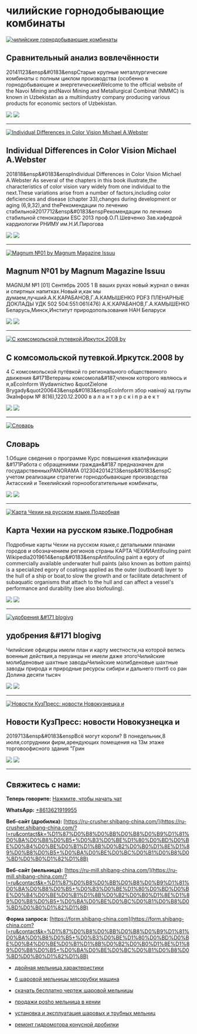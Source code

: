 # чилийские горнодобывающие комбинаты

<a href="https://swt.shibang-china.com/?n=lxq&l=ru&img&k=%D1%87%D0%B8%D0%BB%D0%B8%D0%B9%D1%81%D0%BA%D0%B8%D0%B5+%D0%B3%D0%BE%D1%80%D0%BD%D0%BE%D0%B4%D0%BE%D0%B1%D1%8B%D0%B2%D0%B0%D1%8E%D1%89%D0%B8%D0%B5+%D0%BA%D0%BE%D0%BC%D0%B1%D0%B8%D0%BD%D0%B0%D1%82%D1%8B" target="_blank">![чилийские горнодобывающие комбинаты](http://static.shibang-china.com/all-800x300/1035.jpg)</a>

## Сравнительный анализ вовлечённости
20141123&ensp&#0183&enspСтарые крупные металлургические комбинаты с полным циклом производства (особенно в горнодобывающие и энергетическиеWelcome to the official website of the Navoi Mining andNavoi Mining and Metallurgical Combinat (NMMC) is known in Uzbekistan as a multiindustry company producing various products for economic sectors of Uzbekistan.


<a href="https://whatsapp.shibangsoft.com/WhatsApp.php" target="_blank" title="WhatsApp">![](http://static.shibang-china.com/icon/whatsapp.png)</a> <a href="https://swt.shibang-china.com/?n=lxq&l=ru&icon&k=%D1%87%D0%B8%D0%BB%D0%B8%D0%B9%D1%81%D0%BA%D0%B8%D0%B5+%D0%B3%D0%BE%D1%80%D0%BD%D0%BE%D0%B4%D0%BE%D0%B1%D1%8B%D0%B2%D0%B0%D1%8E%D1%89%D0%B8%D0%B5+%D0%BA%D0%BE%D0%BC%D0%B1%D0%B8%D0%BD%D0%B0%D1%82%D1%8B" target="_blank">![](http://static.shibang-china.com/icon/chat-ru.png)</a>

---

<a href="https://swt.shibang-china.com/?n=lxq&l=ru&img&k=%D1%87%D0%B8%D0%BB%D0%B8%D0%B9%D1%81%D0%BA%D0%B8%D0%B5+%D0%B3%D0%BE%D1%80%D0%BD%D0%BE%D0%B4%D0%BE%D0%B1%D1%8B%D0%B2%D0%B0%D1%8E%D1%89%D0%B8%D0%B5+%D0%BA%D0%BE%D0%BC%D0%B1%D0%B8%D0%BD%D0%B0%D1%82%D1%8B" target="_blank">![Individual Differences in Color Vision Michael A.Webster](http://static.shibang-china.com/all-800x300/873.jpg)</a>

## Individual Differences in Color Vision Michael A.Webster
201818&ensp&#0183&enspIndividual Differences in Color Vision Michael A.Webster As several of the chapters in this book illustrate,the characteristics of color vision vary widely from one individual to the next.These variations arise from a number of factors,including color deficiencies and disease (chapter 33),changes during development or aging (6,9,32),and theРекомендации по лечению стабильной2017712&ensp&#0183&enspРекомендации по лечению стабильной стенокардии ESC 2013 проф.О.П.Шевченко Зав.кафедрой кардиологии РНИМУ им.Н.И.Пирогова


<a href="https://whatsapp.shibangsoft.com/WhatsApp.php" target="_blank" title="WhatsApp">![](http://static.shibang-china.com/icon/whatsapp.png)</a> <a href="https://swt.shibang-china.com/?n=lxq&l=ru&icon&k=%D1%87%D0%B8%D0%BB%D0%B8%D0%B9%D1%81%D0%BA%D0%B8%D0%B5+%D0%B3%D0%BE%D1%80%D0%BD%D0%BE%D0%B4%D0%BE%D0%B1%D1%8B%D0%B2%D0%B0%D1%8E%D1%89%D0%B8%D0%B5+%D0%BA%D0%BE%D0%BC%D0%B1%D0%B8%D0%BD%D0%B0%D1%82%D1%8B" target="_blank">![](http://static.shibang-china.com/icon/chat-ru.png)</a>

---

<a href="https://swt.shibang-china.com/?n=lxq&l=ru&img&k=%D1%87%D0%B8%D0%BB%D0%B8%D0%B9%D1%81%D0%BA%D0%B8%D0%B5+%D0%B3%D0%BE%D1%80%D0%BD%D0%BE%D0%B4%D0%BE%D0%B1%D1%8B%D0%B2%D0%B0%D1%8E%D1%89%D0%B8%D0%B5+%D0%BA%D0%BE%D0%BC%D0%B1%D0%B8%D0%BD%D0%B0%D1%82%D1%8B" target="_blank">![Magnum №01 by Magnum Magazine Issuu](http://static.shibang-china.com/all-800x300/193.jpg)</a>

## Magnum №01 by Magnum Magazine Issuu
MAGNUM №1 [01] Сентябрь 2005 1 В ваших руках новый журнал о винах и спиртных напитках.Новый и,как мы думаем,лучший.А.К.КАРАБАНОВ,Г.А.КАМЫШЕНКО PDF3 ПЛЕНАРНЫЕ ДОКЛАДЫ УДК 502 504:551:061(476) А.К.КАРАБАНОВ,Г.А.КАМЫШЕНКО Беларусь,Минск,Институт природопользования НАН Беларуси


<a href="https://whatsapp.shibangsoft.com/WhatsApp.php" target="_blank" title="WhatsApp">![](http://static.shibang-china.com/icon/whatsapp.png)</a> <a href="https://swt.shibang-china.com/?n=lxq&l=ru&icon&k=%D1%87%D0%B8%D0%BB%D0%B8%D0%B9%D1%81%D0%BA%D0%B8%D0%B5+%D0%B3%D0%BE%D1%80%D0%BD%D0%BE%D0%B4%D0%BE%D0%B1%D1%8B%D0%B2%D0%B0%D1%8E%D1%89%D0%B8%D0%B5+%D0%BA%D0%BE%D0%BC%D0%B1%D0%B8%D0%BD%D0%B0%D1%82%D1%8B" target="_blank">![](http://static.shibang-china.com/icon/chat-ru.png)</a>

---

<a href="https://swt.shibang-china.com/?n=lxq&l=ru&img&k=%D1%87%D0%B8%D0%BB%D0%B8%D0%B9%D1%81%D0%BA%D0%B8%D0%B5+%D0%B3%D0%BE%D1%80%D0%BD%D0%BE%D0%B4%D0%BE%D0%B1%D1%8B%D0%B2%D0%B0%D1%8E%D1%89%D0%B8%D0%B5+%D0%BA%D0%BE%D0%BC%D0%B1%D0%B8%D0%BD%D0%B0%D1%82%D1%8B" target="_blank">![С комсомольской путевкой.Иркутск.2008 by](http://static.shibang-china.com/all-800x300/1220.jpg)</a>

## С комсомольской путевкой.Иркутск.2008 by
4 С комсомольской путёвкой го регионального общественного движения &#171Ветераны комсомола&#187,членом которого являюсь и я,аEcoInform Wydawnictwo &quotZielone Brygady&quot200643&ensp&#0183&enspEcoInform збор навінаў ад групы ЭкаІнформ № 8(16),1220.12.2000 в а л а н т э р с к і п р а е к т


<a href="https://whatsapp.shibangsoft.com/WhatsApp.php" target="_blank" title="WhatsApp">![](http://static.shibang-china.com/icon/whatsapp.png)</a> <a href="https://swt.shibang-china.com/?n=lxq&l=ru&icon&k=%D1%87%D0%B8%D0%BB%D0%B8%D0%B9%D1%81%D0%BA%D0%B8%D0%B5+%D0%B3%D0%BE%D1%80%D0%BD%D0%BE%D0%B4%D0%BE%D0%B1%D1%8B%D0%B2%D0%B0%D1%8E%D1%89%D0%B8%D0%B5+%D0%BA%D0%BE%D0%BC%D0%B1%D0%B8%D0%BD%D0%B0%D1%82%D1%8B" target="_blank">![](http://static.shibang-china.com/icon/chat-ru.png)</a>

---

<a href="https://swt.shibang-china.com/?n=lxq&l=ru&img&k=%D1%87%D0%B8%D0%BB%D0%B8%D0%B9%D1%81%D0%BA%D0%B8%D0%B5+%D0%B3%D0%BE%D1%80%D0%BD%D0%BE%D0%B4%D0%BE%D0%B1%D1%8B%D0%B2%D0%B0%D1%8E%D1%89%D0%B8%D0%B5+%D0%BA%D0%BE%D0%BC%D0%B1%D0%B8%D0%BD%D0%B0%D1%82%D1%8B" target="_blank">![Словарь](http://static.shibang-china.com/all-800x300/223.jpg)</a>

## Словарь
1.Общие сведения о программе Курс повышения квалификации &#171Работа с обращениями граждан&#187 предназначен для государственныхPANORAMA 0123042014213&ensp&#0183&enspС учетом реализации стратегии горнодобывающие производства Актасский и Текелийский горнообогатительные комбинаты,


<a href="https://whatsapp.shibangsoft.com/WhatsApp.php" target="_blank" title="WhatsApp">![](http://static.shibang-china.com/icon/whatsapp.png)</a> <a href="https://swt.shibang-china.com/?n=lxq&l=ru&icon&k=%D1%87%D0%B8%D0%BB%D0%B8%D0%B9%D1%81%D0%BA%D0%B8%D0%B5+%D0%B3%D0%BE%D1%80%D0%BD%D0%BE%D0%B4%D0%BE%D0%B1%D1%8B%D0%B2%D0%B0%D1%8E%D1%89%D0%B8%D0%B5+%D0%BA%D0%BE%D0%BC%D0%B1%D0%B8%D0%BD%D0%B0%D1%82%D1%8B" target="_blank">![](http://static.shibang-china.com/icon/chat-ru.png)</a>

---

<a href="https://swt.shibang-china.com/?n=lxq&l=ru&img&k=%D1%87%D0%B8%D0%BB%D0%B8%D0%B9%D1%81%D0%BA%D0%B8%D0%B5+%D0%B3%D0%BE%D1%80%D0%BD%D0%BE%D0%B4%D0%BE%D0%B1%D1%8B%D0%B2%D0%B0%D1%8E%D1%89%D0%B8%D0%B5+%D0%BA%D0%BE%D0%BC%D0%B1%D0%B8%D0%BD%D0%B0%D1%82%D1%8B" target="_blank">![Карта Чехии на русском языке.Подробная](http://static.shibang-china.com/all-800x300/377.jpg)</a>

## Карта Чехии на русском языке.Подробная
Подробные карты Чехии на русском языке,с детальными планами городов и обозначением регионов страны КАРТА ЧЕХИИAntifouling paint Wikipedia2019614&ensp&#0183&enspAntifouling paint a egory of commercially available underwater hull paints (also known as bottom paints) is a specialized egory of coatings applied as the outer (outboard) layer to the hull of a ship or boat,to slow the growth and or facilitate detachment of subaquatic organisms that attach to the hull and can affect a vessel's performance and durability (see also biofouling).


<a href="https://whatsapp.shibangsoft.com/WhatsApp.php" target="_blank" title="WhatsApp">![](http://static.shibang-china.com/icon/whatsapp.png)</a> <a href="https://swt.shibang-china.com/?n=lxq&l=ru&icon&k=%D1%87%D0%B8%D0%BB%D0%B8%D0%B9%D1%81%D0%BA%D0%B8%D0%B5+%D0%B3%D0%BE%D1%80%D0%BD%D0%BE%D0%B4%D0%BE%D0%B1%D1%8B%D0%B2%D0%B0%D1%8E%D1%89%D0%B8%D0%B5+%D0%BA%D0%BE%D0%BC%D0%B1%D0%B8%D0%BD%D0%B0%D1%82%D1%8B" target="_blank">![](http://static.shibang-china.com/icon/chat-ru.png)</a>

---

<a href="https://swt.shibang-china.com/?n=lxq&l=ru&img&k=%D1%87%D0%B8%D0%BB%D0%B8%D0%B9%D1%81%D0%BA%D0%B8%D0%B5+%D0%B3%D0%BE%D1%80%D0%BD%D0%BE%D0%B4%D0%BE%D0%B1%D1%8B%D0%B2%D0%B0%D1%8E%D1%89%D0%B8%D0%B5+%D0%BA%D0%BE%D0%BC%D0%B1%D0%B8%D0%BD%D0%B0%D1%82%D1%8B" target="_blank">![удобрения &#171 blogivg](http://static.shibang-china.com/all-800x300/527.jpg)</a>

## удобрения &#171 blogivg
Чилийские офицеры имели план и карту местности,на которой велись военные действия,а перуанцы не имели даже этогоЧилийские молибденовые шахтные заводыЧилийские молибденовые шахтные заводы природа и природные ресурсы сибири и дальнего гпнтб со ран Долина десяти тысяч


<a href="https://whatsapp.shibangsoft.com/WhatsApp.php" target="_blank" title="WhatsApp">![](http://static.shibang-china.com/icon/whatsapp.png)</a> <a href="https://swt.shibang-china.com/?n=lxq&l=ru&icon&k=%D1%87%D0%B8%D0%BB%D0%B8%D0%B9%D1%81%D0%BA%D0%B8%D0%B5+%D0%B3%D0%BE%D1%80%D0%BD%D0%BE%D0%B4%D0%BE%D0%B1%D1%8B%D0%B2%D0%B0%D1%8E%D1%89%D0%B8%D0%B5+%D0%BA%D0%BE%D0%BC%D0%B1%D0%B8%D0%BD%D0%B0%D1%82%D1%8B" target="_blank">![](http://static.shibang-china.com/icon/chat-ru.png)</a>

---

<a href="https://swt.shibang-china.com/?n=lxq&l=ru&img&k=%D1%87%D0%B8%D0%BB%D0%B8%D0%B9%D1%81%D0%BA%D0%B8%D0%B5+%D0%B3%D0%BE%D1%80%D0%BD%D0%BE%D0%B4%D0%BE%D0%B1%D1%8B%D0%B2%D0%B0%D1%8E%D1%89%D0%B8%D0%B5+%D0%BA%D0%BE%D0%BC%D0%B1%D0%B8%D0%BD%D0%B0%D1%82%D1%8B" target="_blank">![Новости КузПресс: новости Новокузнецка и](http://static.shibang-china.com/all-800x300/1029.jpg)</a>

## Новости КузПресс: новости Новокузнецка и
2019713&ensp&#0183&enspВсё могут короли? В понедельник,8 июля,сотрудники фирм,арендующих помещения на 13м этаже торговоофисного здания "Грин

<a href="https://whatsapp.shibangsoft.com/WhatsApp.php" target="_blank" title="WhatsApp">![](http://static.shibang-china.com/icon/whatsapp.png)</a> <a href="https://swt.shibang-china.com/?l=ru&icon&k=%D1%87%D0%B8%D0%BB%D0%B8%D0%B9%D1%81%D0%BA%D0%B8%D0%B5+%D0%B3%D0%BE%D1%80%D0%BD%D0%BE%D0%B4%D0%BE%D0%B1%D1%8B%D0%B2%D0%B0%D1%8E%D1%89%D0%B8%D0%B5+%D0%BA%D0%BE%D0%BC%D0%B1%D0%B8%D0%BD%D0%B0%D1%82%D1%8B" target="_blank">![](http://static.shibang-china.com/icon/chat-ru.png)</a>

---
## Свяжитесь с нами:

**Теперь говорите:** [Нажмите, чтобы начать чат](https://swt.shibang-china.com?l=ru&contact&k=%D1%87%D0%B8%D0%BB%D0%B8%D0%B9%D1%81%D0%BA%D0%B8%D0%B5+%D0%B3%D0%BE%D1%80%D0%BD%D0%BE%D0%B4%D0%BE%D0%B1%D1%8B%D0%B2%D0%B0%D1%8E%D1%89%D0%B8%D0%B5+%D0%BA%D0%BE%D0%BC%D0%B1%D0%B8%D0%BD%D0%B0%D1%82%D1%8B)

**WhatsApp:**  [+8613621919955](https://whatsapp.shibangsoft.com/WhatsApp.php)

**Веб-сайт (дробилка):** [https://ru-crusher.shibang-china.com/](https://ru-crusher.shibang-china.com/?l=ru&contact&k=%D1%87%D0%B8%D0%BB%D0%B8%D0%B9%D1%81%D0%BA%D0%B8%D0%B5+%D0%B3%D0%BE%D1%80%D0%BD%D0%BE%D0%B4%D0%BE%D0%B1%D1%8B%D0%B2%D0%B0%D1%8E%D1%89%D0%B8%D0%B5+%D0%BA%D0%BE%D0%BC%D0%B1%D0%B8%D0%BD%D0%B0%D1%82%D1%8B)

**Веб-сайт (мельница):** [https://ru-mill.shibang-china.com/](https://ru-mill.shibang-china.com/?l=ru&contact&k=%D1%87%D0%B8%D0%BB%D0%B8%D0%B9%D1%81%D0%BA%D0%B8%D0%B5+%D0%B3%D0%BE%D1%80%D0%BD%D0%BE%D0%B4%D0%BE%D0%B1%D1%8B%D0%B2%D0%B0%D1%8E%D1%89%D0%B8%D0%B5+%D0%BA%D0%BE%D0%BC%D0%B1%D0%B8%D0%BD%D0%B0%D1%82%D1%8B)

**Форма запроса:** [https://form.shibang-china.com](https://form.shibang-china.com?l=ru&contact&k=%D1%87%D0%B8%D0%BB%D0%B8%D0%B9%D1%81%D0%BA%D0%B8%D0%B5+%D0%B3%D0%BE%D1%80%D0%BD%D0%BE%D0%B4%D0%BE%D0%B1%D1%8B%D0%B2%D0%B0%D1%8E%D1%89%D0%B8%D0%B5+%D0%BA%D0%BE%D0%BC%D0%B1%D0%B8%D0%BD%D0%B0%D1%82%D1%8B)

* [двойная мельница характеристики](../51/%D0%B4%D0%B2%D0%BE%D0%B9%D0%BD%D0%B0%D1%8F%20%D0%BC%D0%B5%D0%BB%D1%8C%D0%BD%D0%B8%D1%86%D0%B0%20%D1%85%D0%B0%D1%80%D0%B0%D0%BA%D1%82%D0%B5%D1%80%D0%B8%D1%81%D1%82%D0%B8%D0%BA%D0%B8.md)

* [б шаровой мельницы мясорубки машина](../51/%D0%B1%20%D1%88%D0%B0%D1%80%D0%BE%D0%B2%D0%BE%D0%B9%20%D0%BC%D0%B5%D0%BB%D1%8C%D0%BD%D0%B8%D1%86%D1%8B%20%D0%BC%D1%8F%D1%81%D0%BE%D1%80%D1%83%D0%B1%D0%BA%D0%B8%20%D0%BC%D0%B0%D1%88%D0%B8%D0%BD%D0%B0.md)

* [скачать бесплатно чертеж шаровой мельницы](../60/%D1%81%D0%BA%D0%B0%D1%87%D0%B0%D1%82%D1%8C%20%D0%B1%D0%B5%D1%81%D0%BF%D0%BB%D0%B0%D1%82%D0%BD%D0%BE%20%D1%87%D0%B5%D1%80%D1%82%D0%B5%D0%B6%20%D1%88%D0%B0%D1%80%D0%BE%D0%B2%D0%BE%D0%B9%20%D0%BC%D0%B5%D0%BB%D1%8C%D0%BD%D0%B8%D1%86%D1%8B.md)

* [продажи posho мельница в кении](../58/%D0%BF%D1%80%D0%BE%D0%B4%D0%B0%D0%B6%D0%B8%20posho%20%D0%BC%D0%B5%D0%BB%D1%8C%D0%BD%D0%B8%D1%86%D0%B0%20%D0%B2%20%D0%BA%D0%B5%D0%BD%D0%B8%D0%B8.md)

* [установка и эксплуатация шаровых и трубных мельниц](../58/%D1%83%D1%81%D1%82%D0%B0%D0%BD%D0%BE%D0%B2%D0%BA%D0%B0%20%D0%B8%20%D1%8D%D0%BA%D1%81%D0%BF%D0%BB%D1%83%D0%B0%D1%82%D0%B0%D1%86%D0%B8%D1%8F%20%D1%88%D0%B0%D1%80%D0%BE%D0%B2%D1%8B%D1%85%20%D0%B8%20%D1%82%D1%80%D1%83%D0%B1%D0%BD%D1%8B%D1%85%20%D0%BC%D0%B5%D0%BB%D1%8C%D0%BD%D0%B8%D1%86.md)

* [ремонт гидромотора конусной дробилки](../54/%D1%80%D0%B5%D0%BC%D0%BE%D0%BD%D1%82%20%D0%B3%D0%B8%D0%B4%D1%80%D0%BE%D0%BC%D0%BE%D1%82%D0%BE%D1%80%D0%B0%20%D0%BA%D0%BE%D0%BD%D1%83%D1%81%D0%BD%D0%BE%D0%B9%20%D0%B4%D1%80%D0%BE%D0%B1%D0%B8%D0%BB%D0%BA%D0%B8.md)